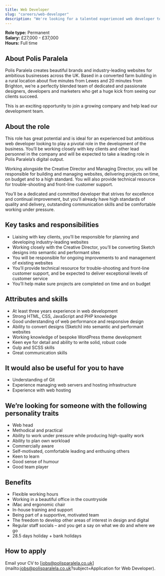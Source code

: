 ```yaml
---
title: Web Developer
slug: "careers/web-developer"
description: "We're looking for a talented experienced web developer to become a key part of our development team."
---
```


**Role type:** Permanent  
**Salary:** £27,000 - £37,000  
**Hours:** Full time

## About Polis Paralela

Polis Paralela creates beautiful brands and industry-leading websites for ambitious businesses across the UK. Based in a converted farm building in a rural location about five minutes from Lewes and 20 minutes from Brighton, we’re a perfectly blended team of dedicated and passionate designers, developers and marketers who get a huge kick from seeing our clients succeed.

This is an exciting opportunity to join a growing company and help lead our development team.

## About the role

This role has great potential and is ideal for an experienced but ambitious web developer looking to play a pivotal role in the development of the business. You’ll be working closely with key clients and other lead personnel in the company and will be expected to take a leading role in Polis Paralela’s digital output.

Working alongside the Creative Director and Managing Director, you will be responsible for building and managing websites, delivering projects on time, on budget and to a high standard. You will also provide technical resource for trouble-shooting and front-line customer support.

You’ll be a dedicated and committed developer that strives for excellence and continual improvement, but you'll already have high standards of quality and delivery, outstanding communication skills and be comfortable working under pressure.

## Key tasks and responsibilities

- Liaising with key clients, you’ll be responsible for planning and developing industry-leading websites
- Working closely with the Creative Director, you’ll be converting Sketch designs into semantic and performant sites
- You will be responsible for ongoing improvements to and management of existing websites
- You’ll provide technical resource for trouble-shooting and front-line customer support, and be expected to deliver exceptional levels of customer service
- You’ll help make sure projects are completed on time and on budget

## Attributes and skills

- At least three years experience in web development
- Strong HTML, CSS, JavaScript and PHP knowledge
- Good understanding of web performance and responsive design
- Ability to convert designs (Sketch) into semantic and performant websites
- Working knowledge of bespoke WordPress theme development
- Keen eye for detail and ability to write solid, robust code
- Gulp and SCSS skills
- Great communication skills

## It would also be useful for you to have

- Understanding of Git
- Experience managing web servers and hosting infrastructure
- Experience with web hosting

## We’re looking for someone with the following personality traits

- Web head
- Methodical and practical
- Ability to work under pressure while producing high-quality work
- Ability to plan own workload
- Commercially aware
- Self-motivated, comfortable leading and enthusing others
- Keen to learn
- Good sense of humour
- Good team player

## Benefits

- Flexible working hours
- Working in a beautiful office in the countryside
- iMac and ergonomic chair
- In-house training and support
- Being part of a supportive, motivated team
- The freedom to develop other areas of interest in design and digital
- Regular staff socials – and you get a say on what we do and where we go
- 28.5 days holiday + bank holidays

## How to apply

Email your CV to [jobs@polisparalela.co.uk](mailto:jobs@polisparalela.co.uk?subject=Application for Web Developer).
